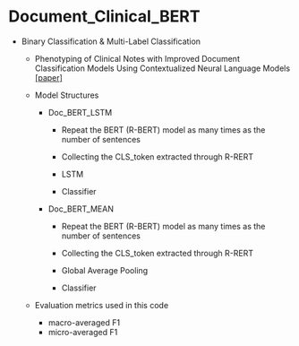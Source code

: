 # Document_Clinical_BERT

 * Binary Classification & Multi-Label Classification

    * Phenotyping of Clinical Notes with Improved Document Classification Models Using Contextualized Neural Language Models [[paper]](https://arxiv.org/pdf/1910.13664v2.pdf)

    * Model Structures

      * Doc_BERT_LSTM
      
         * Repeat the BERT (R-BERT) model as many times as the number of sentences
        
         * Collecting the CLS_token extracted through R-RERT

         * LSTM

         * Classifier


      * Doc_BERT_MEAN

         * Repeat the BERT (R-BERT) model as many times as the number of sentences
        
         * Collecting the CLS_token extracted through R-RERT

         * Global Average Pooling

         * Classifier
         
    * Evaluation metrics used in this code
    
      * macro-averaged F1
      * micro-averaged F1
    

